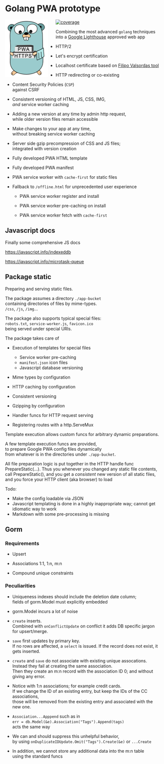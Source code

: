 # Golang PWA prototype

<img src="./app-bucket/img/mascot.webp" style="float: left; width:20%; min-width: 140px; max-width: 20%; margin-right:5%; margin-bottom: 2%;"> 

[![coverage](https://github.com/pbberlin/go-pwa/actions/workflows/codecov.yml/badge.svg)](https://github.com/pbberlin/go-pwa/actions/workflows/codecov.yml)

Combining the most advanced `golang` techniques  
into a [Google Lighthouse](https://github.com/GoogleChrome/Lighthouse) approved web app

* HTTP/2

* Let's encrypt certification

* Localhost certificate based on [Filipo Valsordas tool](https://github.com/FiloSottile/mkcert)

* HTTP redirecting or co-existing

* Content Security Policies (`CSP`)  
  against CSRF

* Consistent versioning of HTML, JS, CSS, IMG,  
  _and_ service worker caching

* Adding a new version at any time by admin http request,  
  while older version files remain accessible

* Make changes to your app at any time,  
  without breaking service worker caching

* Server side gzip precompression of CSS and JS files;  
  integrated with version creation

* Fully developed PWA HTML template

* Fully developed PWA manifest

* PWA service worker with `cache-first` for static files

* Fallback to `/offline.html` for unprecedented user experience

  * PWA service worker register and install

  * PWA service worker pre-caching on install

  * PWA service worker fetch with `cache-first`

## Javascript docs

Finally some comprehensive JS docs

<https://javascript.info/indexeddb>

<https://javascript.info/microtask-queue>

## Package static

Preparing and serving static files.  

The package assumes a directory `./app-bucket`  
containing directories of files by mime-types.  
`/css`, `/js`, `/img`...

The package also supports typical special files:  
`robots.txt`, `service-worker.js`, `favicon.ico`  
being served under special URIs.

The package takes care of

* Execution of templates for special files
  * Service worker pre-caching
  * `manifest.json` icon files
  * Javascript database versioning

* Mime types by configuration
* HTTP caching by configuration

* Consistent versioning

* Gzipping by configuration
* Handler funcs for HTTP request serving
* Registering routes with a http.ServeMux

Template execution allows custom funcs for arbitrary dynamic preparations.

A few template execution funcs are provided,  
to prepare Google PWA config files dynamically  
from whatever is in the directories under `./app-bucket`.

All file preparation logic is put together in the HTTP handle func PrepareStatic(...).
Thus you whenever you changed any static file contents,
call PrepareStatic(), and you get a _consistent_ new version of all static files,
and you force your HTTP client (aka browser) to load

Todo:

* Make the config loadable via JSON
* Javascript templating is done in a highly inappropriate way; cannot get idiomatic way to work
* Markdown with some pre-processing is missing

## Gorm

### Requirements

* Upsert

* Associations 1:1, 1:n, m:n

* Compound unique constraints

### Peculiarities

* Uniqueness indexes should include the deletion date column;  
  fields of gorm.Model must explicitly embedded

* gorm.Model incurs a lot of noise

* `create` inserts.  
  Combined with `onConflictUpdate` on conflict it adds DB specific jargon for upsert/merge. 

* `save` first updates by primary key.  
  If no rows are affected, a `select` is issued. If the record does not exist, it gets inserted.

* `create` and `save` do not associate with existing unique assocations.  
  Instead they fail at creating the same association.  
  Then they create an m:n record with the association ID 0;
  and without giving any error.

* Notice with 1:n associations; for example credit cards.  
  If we change the ID of an existing entry, but keep the IDs of the CC associations,  
  those will be removed from the existing entry and associated with the new one.

* `Association...Apppend` such as in  
  `err = db.Model(&e).Association("Tags").Append(tags)`  
  acts the same way

* We can and should suppress this unhelpful behavior,  
  by using `onDuplicateIDUpdate.Omit("Tags").Create(&e)` or `...Create`

* In addition, we cannot store any additional data into the m:n table  
  using the standard funcs
